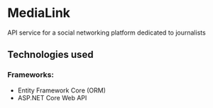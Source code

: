 # MediaLink
API service for a social networking platform dedicated to journalists 
## Technologies used
### Frameworks:
<ul>
  <li> Entity Framework Core (ORM) </li>
  <li> ASP.NET Core Web API</li>
</ul>
 
 
